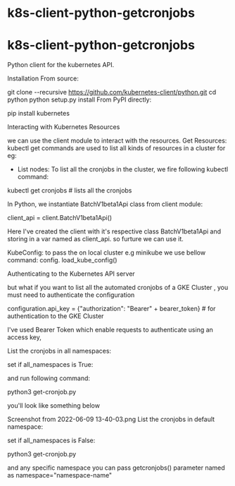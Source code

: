 # k8s-client-python-getcronjobs
# k8s-client-python-getcronjobs

Python client for the kubernetes API.

Installation From source:

git clone --recursive https://github.com/kubernetes-client/python.git cd
python python setup.py install From PyPI directly:

pip install kubernetes

Interacting with Kubernetes Resources

we can use the client module to interact with the resources. Get
Resources: kubectl get commands are used to list all kinds of resources
in a cluster for eg:

-   List nodes: To list all the cronjobs in the cluster, we fire
    following kubectl command:

kubectl get cronjobs \# lists all the cronjobs

In Python, we instantiate BatchV1beta1Api class from client module:

client_api = client.BatchV1beta1Api()

Here I've created the client with it's respective class BatchV1beta1Api
and storing in a var named as client_api. so furture we can use it.

KubeConfig: to pass the on local cluster e.g minikube we use bellow
command: config. load_kube_config()

Authenticating to the Kubernetes API server

but what if you want to list all the automated cronjobs of a GKE Cluster
, you must need to authenticate the configuration

configuration.api_key = {"authorization": "Bearer" + bearer_token} \#
for authentication to the GKE Cluster

I've used Bearer Token which enable requests to authenticate using an
access key,

List the cronjobs in all namespaces:

set if all_namespaces is True:

and run following command:

python3 get-cronjob.py

you'll look like something below

Screenshot from 2022-06-09 13-40-03.png List the cronjobs in default
namespace:

set if all_namespaces is False:

python3 get-cronjob.py

and any specific namespace you can pass getcronjobs() parameter named as
namespace="namespace-name"
